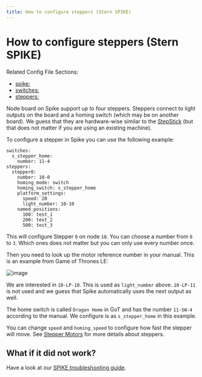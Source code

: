 ```yaml
---
title: How to configure steppers (Stern SPIKE)
---
```


# How to configure steppers (Stern SPIKE)


Related Config File Sections:

* [spike:](../../config/spike.md)
* [switches:](../../config/switches.md)
* [steppers:](../../config/steppers.md)

Node board on Spike support up to four steppers. Steppers connect to
light outputs on the board and a homing switch (which may be on another
board). We guess that they are hardware-wise similar to the
[StepStick](../stepstick.md)
(but that does not matter if you are using an existing machine).

To configure a stepper in Spike you can use the following example:

``` mpf-config
switches:
  s_stepper_home:
    number: 11-4
steppers:
  stepper0:
    number: 10-0
    homing_mode: switch
    homing_switch: s_stepper_home
    platform_settings:
      speed: 20
      light_number: 10-10
    named_positions:
      100: test_1
      200: test_2
      500: test_3
```

This will configure Stepper `0` on node `10`. You can choose a number
from `0` to `3`. Which ones does not matter but you can only use every
number once.

Then you need to look up the motor reference number in your manual. This
is an example from Game of Thrones LE:

![image](../images/spike_stepper_table.png)

We are interested in `10-LP-10`. This is used as `light_number` above.
`10-LP-11` is not used and we guess that Spike automatically uses the
next output as well.

The home switch is called `Dragon Home` in GoT and has the number
`11-SW-4` according to the manual. We configure is as `s_stepper_home`
in this example.

You can change `speed` and `homing_speed` to configure how fast the
stepper will move. See [Stepper Motors](../../mechs/steppers.md) for more details about steppers.

## What if it did not work?

Have a look at our
[SPIKE troubleshooting guide](../../troubleshooting/index.md).
